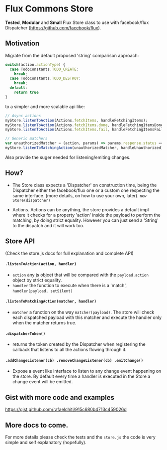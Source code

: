 # Flux Commons Store

__Tested__, __Modular__ and __Small__ Flux Store class to use with facebook/flux Dispatcher (https://github.com/facebook/flux).


## Motivation

Migrate from the default proposed 'string' comparison approach:
```js
switch(action.actionType) {
  case TodoConstants.TODO_CREATE:
    break;
  case TodoConstants.TODO_DESTROY:
    break;
  default:
    return true
}
```

to a simpler and more scalable api like:

```js
// Async actions
myStore.listenToAction(Actions.fetchItems, handleFetchingItems);
myStore.listenToAction(Actions.fetchItems.done, handleFetchingItemsDone);
myStore.listenToAction(Actions.fetchItems.fail, handleFetchingItemsFail);

// Generic matchers
var unauthorizedMatcher = (action, params) => params.response.status === 401;
myStore.listenToMatchingAction(unauthorizedMatcher, handleUnauthorized);
```

Also provide the suger needed for listening/emiting changes.

## How?

* The Store class expects a 'Dispatcher' on construction time, being the Dispatcher either the facebook/flux one or a custom one respecting the same interface. (more details, on how to use your own, later). `new Store(dispatcher)`

* Actions. Actions can be anything, the store provides a default impl where it checks for a property 'action' inside the payload to perform the
matching, by doing strict equality. However you can just send a 'String' to the dispatch and it will work too.

## Store API

(Check the store.js docs for full explanation and complete API)

#### `.listenToAction(action, handler)`
* `action` any js objcet that will be compared with the `payload.action` object by strict equality.
* `handler` the function to execute when there is a 'match', `handler(payload, setSilent)`

#### `.listenToMatchingAction(matcher, handler)`
* `matcher` a function on the way `matcher(payload)`. The store will check each dispatched payload with this matcher and execute the handler only when the matcher returns true.

#### `.dispatcherToken()`
* returns the token created by the Dispatcher when registering the callback that listens to all the actions flowing through it.

#### `.addChangeListener(cb) .removeChangeListener(cb) .emitChange()`
* Expose a event like interface to listen to any change event happening on the store. By default every time a handler is executed in the Store a change event will be emitted.


## Gist with more code and examples

https://gist.github.com/rafaelchiti/915c680b4713c459026d

## More docs to come.

For more details please check the tests and the `store.js` the code is very simple and self explanatory (hopefully).
